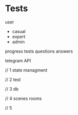 # Tests

user
- casual
- expert
- admin

progress
tests
questions
answers

telegram API

// 1
state managment

// 2 
test

// 3 
db

// 4
scenes rooms

// 5
